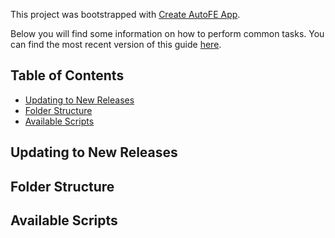 This project was bootstrapped with [Create AutoFE App](https://github.com/jpuncle/create-autofe-app).

Below you will find some information on how to perform common tasks.
You can find the most recent version of this guide [here](https://github.com/jpuncle/create-autofe-app/blob/master/packages/autofe-scripts/template/README.md).

## Table of Contents

- [Updating to New Releases](#updating-to-new-releases)
- [Folder Structure](#folder-structure)
- [Available Scripts](#available-scripts)

## Updating to New Releases

## Folder Structure

## Available Scripts